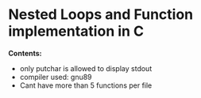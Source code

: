  # Nested Loops and Function implementation in C

 **Contents:**

 * only putchar is allowed to display stdout
 * compiler used: gnu89
 * Cant have more than 5 functions per file
